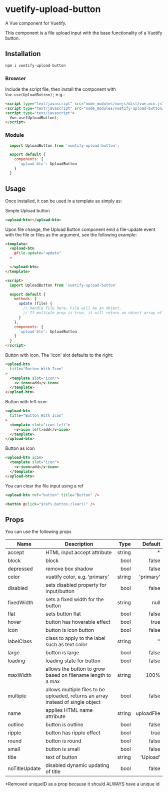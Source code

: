 # vuetify-upload-button

A Vue component for Vuetify.

This component is a file upload input with the base functionality of a Vuetify button.

## Installation

```js
npm i vuetify-upload-button
```

### Browser

Include the script file, then install the component with `Vue.use(UploadButton);` e.g.:

```html
<script type="text/javascript" src="node_modules/vuejs/dist/vue.min.js"></script>
<script type="text/javascript" src="node_modules/vuetify-upload-button/dist/upload-button.min.js"></script>
<script type="text/javascript">
  Vue.use(UploadButton);
</script>
```

### Module

```js
  import UploadButton from 'vuetify-upload-button';

  export default {
    components: {
      'upload-btn': UploadButton
    }
  }
```

## Usage

Once installed, it can be used in a template as simply as:

Simple Upload button
```html
<upload-btn></upload-btn>
```

Upon file change, the Upload Button component emit a file-update event with the file or files as the argument, see the following example:
```html
<template>
  <upload-btn
    @file-update="update"
  >

  </upload-btn>
</template>

<script>
  import UploadButton from 'vuetify-upload-button'

  export default {
    methods: {
      update (file) {
        // handle file here. File will be an object.
        // If multiple prop is true, it will return an object array of files.
      }
    },
    components: {
      'upload-btn': UploadButton
    }
  }
</script>
```

Button with icon. The 'icon' slot defaults to the right:
```html
<upload-btn
  title="Button With Icon"
>
  <template slot="icon">
    <v-icon>add</v-icon>
  </template>
</upload-btn>
```

Button with left icon:
```html
<upload-btn
  title="Button With Icon"
>
  <template slot="icon-left">
    <v-icon left>add</v-icon>
  </template>
</upload-btn>
```

Button as icon
```html
<upload-btn icon>
  <template slot="icon">
    <v-icon>add</v-icon>
  </template>
</upload-btn>
```

You can clear the file input using a ref
```html
<upload-btn ref="button" title="Button" />

<button @click="$refs.button.clear()" />
```

## Props

You can use the following props

| Name          | Description   | Type  | Default |
| ------------- |---------------| -----:| -----:|
| accept        | HTML input accept attribute | string | * |
| block         | block         | bool  | false |
| depressed     | remove box shadow | bool | false |
| color | vuetify color, e.g. 'primary' | string | 'primary' |
| disabled | sets disabled property for input/button | bool | false |
| fixedWidth | sets a fixed width for the button | string | null |
| flat | sets button flat | bool | false |
| hover | button has hoverable effect | bool | true |
| icon | button is icon button | bool | false |
| labelClass | class to apply to the label such as text color | string | '' |
| large | button is large | bool | false |
| loading | loading state for button | bool | false |
| maxWidth | allows the button to grow based on filename length to a max | string | 100% |
| multiple | allows multiple files to be uploaded, returns an array instead of single object | bool | false |
| name | applies HTML name attribute | string | uploadFile |
| outline | button is outline | bool | false |
| ripple | button has ripple effect | bool | true |
| round | button is round | bool | false |
| small | button is small | bool | false |
| title | text of button | string | 'Upload' |
| noTitleUpdate | disabled dynamic updating of title | bool | false |

*Removed uniqueID as a prop because it should ALWAYS have a unique id


